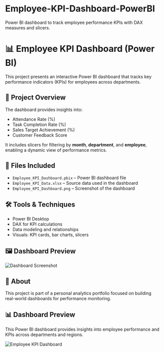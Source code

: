 # Employee-KPI-Dashboard-PowerBI
Power BI dashboard to track employee performance KPIs with DAX measures and slicers.

# 📊 Employee KPI Dashboard (Power BI)

This project presents an interactive Power BI dashboard that tracks key performance indicators (KPIs) for employees across departments.

## 📌 Project Overview

The dashboard provides insights into:
- Attendance Rate (%)
- Task Completion Rate (%)
- Sales Target Achievement (%)
- Customer Feedback Score

It includes slicers for filtering by **month**, **department**, and **employee**, enabling a dynamic view of performance metrics.

## 📂 Files Included
- `Employee_KPI_Dashboard.pbix` – Power BI dashboard file  
- `Employee_KPI_Data.xlsx` – Source data used in the dashboard  
- `Employee_KPI_Dashboard.png` – Screenshot of the dashboard

## 🛠️ Tools & Techniques
- Power BI Desktop  
- DAX for KPI calculations  
- Data modeling and relationships  
- Visuals: KPI cards, bar charts, slicers

## 🖼️ Dashboard Preview
![Dashboard Screenshot](Employee_KPI_Dashboard.png)

## 🔗 About
This project is part of a personal analytics portfolio focused on building real-world dashboards for performance monitoring.

## 📊 Dashboard Preview

This Power BI dashboard provides insights into employee performance and KPIs across departments and regions.

![Employee KPI Dashboard](visuals/Employee_KPI_Data.png)

